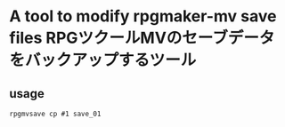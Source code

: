 
# A tool to modify rpgmaker-mv save files RPGツクールMVのセーブデータをバックアップするツール


## usage

```
rpgmvsave cp #1 save_01
```

